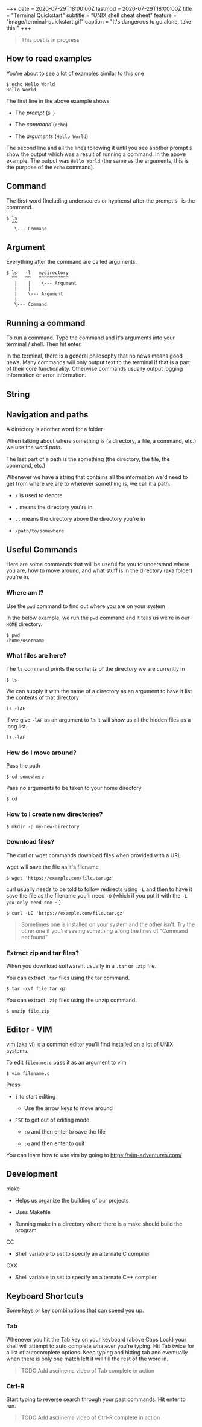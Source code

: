 +++
date = 2020-07-29T18:00:00Z
lastmod = 2020-07-29T18:00:00Z
title = "Terminal Quickstart"
subtitle = "UNIX shell cheat sheet"
feature = "image/terminal-quickstart.gif"
caption = "It's dangerous to go alone, take this!"
+++

> This post is in progress

## How to read examples

You're about to see a lot of examples similar to this one

```console
$ echo Hello World
Hello World
```

The first line in the above example shows

- The *prompt* (`$ `)

- The *command* (`echo`)

- The *arguments* (`Hello World`)

The second line and all the lines following it until you see another prompt
`$ ` show the output which was a result of running a command. In the above
example. The output was `Hello World` (the same as the arguments, this is the
purpose of the `echo` command).

## Command

The first word (Including underscores or hyphens) after the prompt `$ ` is the
command.

```console
$ ls
  ^^
   \--- Command
```

## Argument

Everything after the command are called arguments.

```console
$ ls   -l   mydirectory
  ^^   ^^   ^^^^^^^^^^^
   |    |    \--- Argument
   |    |
   |    \--- Argument
   |
   \--- Command
```

## Running a command

To run a command. Type the command and it's arguments into your terminal /
shell. Then hit enter.

In the terminal, there is a general philosophy that no news means good news.
Many commands will only output text to the terminal if that is a part of their
core functionality. Otherwise commands usually output logging information or
error information.

## String

## Navigation and paths

A directory is another word for a folder

When talking about where something is (a directory, a file, a command, etc.) we
use the word *path*.

The last part of a path is the something (the directory, the file, the command,
etc.)

Whenever we have a string that contains all the information we'd need to get
from where we are to wherever something is, we call it a path.


- `/` is used to denote 

- `.` means the directory you're in

- `..` means the directory above the directory you're in

- `/path/to/somewhere`

## Useful Commands

Here are some commands that will be useful for you to understand where you are,
how to move around, and what stuff is in the directory (aka folder) you're in.

### Where am I?

Use the `pwd` command to find out where you are on your system

In the below example, we run the `pwd` command and it tells us we're in our
`HOME` directory.

```console
$ pwd
/home/username
```

### What files are here?

The `ls` command prints the contents of the directory we are currently in

```console
$ ls
```

We can supply it with the name of a directory as an argument to have it list the
contents of that directory

```console
ls -lAF
```

If we give `-lAF` as an argument to `ls` it will show us all the hidden files as
a long list.

```console
ls -lAF
```

### How do I move around?

Pass the path

```console
$ cd somewhere
```

Pass no arguments to be taken to your home directory

```console
$ cd
```

### How to I create new directories?

```console
$ mkdir -p my-new-directory
```

### Download files?

The curl or wget commands download files when provided with a URL

wget will save the file as it's filename

```console
$ wget 'https://example.com/file.tar.gz'
```

curl usually needs to be told to follow redirects using `-L` and then to have it
save the file as the filename you'll need `-O` (which if you put it with the `-L
you only need one `-`).

```console
$ curl -LO 'https://example.com/file.tar.gz'
```

> Sometimes one is installed on your system and the other isn't. Try the other
> one if you're seeing something allong the lines of "Command not found"

### Extract zip and tar files?

When you download software it usually in a `.tar` or `.zip` file.

You can extract `.tar` files using the tar command.

```console
$ tar -xvf file.tar.gz
```

You can extract `.zip` files using the unzip command.

```console
$ unzip file.zip
```

## Editor - VIM

vim (aka vi) is a common editor you'll find installed on a lot of UNIX systems.

To edit `filename.c` pass it as an argument to vim

```console
$ vim filename.c
```

Press

- `i` to start editing

  - Use the arrow keys to move around

- `ESC` to get out of editing mode

  - `:w` and then enter to save the file

  - `:q` and then enter to quit

You can learn how to use vim by going to https://vim-adventures.com/

## Development

make

- Helps us organize the building of our projects

- Uses Makefile

- Running make in a directory where there is a make should build the program

CC

- Shell variable to set to specify an alternate C compiler

CXX

- Shell variable to set to specify an alternate C++ compiler

## Keyboard Shortcuts

Some keys or key combinations that can speed you up.

### Tab

Whenever you hit the Tab key on your keyboard (above Caps Lock) your shell will
attempt to auto complete whatever you're typing. Hit Tab twice for a list of
autocomplete options. Keep typing and hitting tab and eventually when there is
only one match left it will fill the rest of the word in.

> TODO Add asciinema video of Tab complete in action

### Ctrl-R

Start typing to reverse search through your past commands. Hit enter to run.

> TODO Add asciinema video of Ctrl-R complete in action
